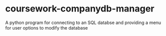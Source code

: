 # coursework-companydb-manager

A python program for connecting to an SQL databse and providing a menu for user options to modify the database
